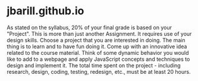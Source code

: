 # jbarill.github.io
As stated on the syllabus, 20% of your final grade is based on your "Project". This is more than just another Assignment. It requires use of your design skills. Choose a project that you are interested in doing. The main thing is to learn and to have fun doing it. Come up with an innovative idea related to the course material. Think of some dynamic behavior you would like to add to a webpage and apply JavaScript concepts and techniques to design and implement it. The total time spent on the project - including research, design, coding, testing, redesign, etc., must be at least 20 hours.
